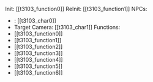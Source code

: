 Init: [[t3103_function0]]
ReInit: [[t3103_function1]]
NPCs:
-  : [[t3103_char0]]
- Target Camera: [[t3103_char1]]
Functions:
- [[t3103_function0]]
- [[t3103_function1]]
- [[t3103_function2]]
- [[t3103_function3]]
- [[t3103_function4]]
- [[t3103_function5]]
- [[t3103_function6]]
